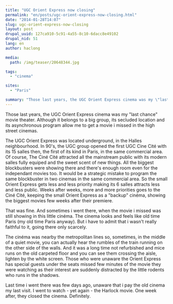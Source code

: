 ```yaml
---
title: "UGC Orient Express now closing"
permalink: "en/posts/ugc-orient-express-now-closing.html"
date: "2014-01-28T14:07"
slug: ugc-orient-express-now-closing
layout: post
drupal_uuid: 127ca910-5c91-4a55-8c10-6dacc8e49102
drupal_nid: 51
lang: en
author: haclong

media:
  path: /img/teaser/20648344.jpg

tags:
  - "cinema"

sites:
  - "Paris"

summary: "Those last years, the UGC Orient Express cinema was my \"last chance\" movie theater. Although it belongs to a big group, its secluded location and its asynchronous program allow me to get a movie i missed in the high street cinemas."
---
```


Those last years, the UGC Orient Express cinema was my "last chance" movie theater. Although it belongs to a big group, its secluded location and its asynchronous program allow me to get a movie i missed in the high street cinemas.

The UGC Orient Express was located underground, in the Halles neighbourhood. In 90's, the UGC group opened the first UGC Cine Cité with its 15 salles then, the first of its kind in Paris, in the same commercial area. Of course, The Ciné Cité attracted all the mainstream public with its modern salles fully equiped and the sweet scent of new things. All the biggest blockbusters were showing there and there's enough room even for the independant movies too. It would be a strategic mistake to program the same blockbuster in two cinemas in the same commercial area. So the small Orient Express gets less and less priority making its 6 salles attracts less and less public. Weeks after weeks, more and more priorities goes to the Ciné Cité, keeping the small Orient Express as a "backup" cinéma, showing the biggest movies few weeks after their premiere.

That was fine. And sometimes i went there, when the movie i missed was still showing in this little cinéma. The cinema looks and feels like old time Paris (my old time Paris anyway). But i have to admit that i wasn't really faithful to it, going there only scarcely.

The cinéma was nearby the metropolitan lines so, sometimes, in the middle of a quiet movie, you can actually hear the rumbles of the train running on the other side of the walls. And it was a long time not refurbished and mice runs on the old carpeted floor and you can see them crossing the aisle, lighten by the white screen. Those who were unaware the Orient Express has special guests under the seats missed few minutes of the movie they were watching as their interest are suddenly distracted by the little rodents who runs in the shadows.

Last time i went there was few days ago, unaware that i pay the old cinema my last visit. I went to watch - yet again - the Harlock movie. One week after, they closed the cinema. Definitely.
